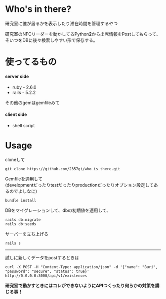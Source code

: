 # Who's in there?
研究室に誰が居るかを表示したり滞在時間を管理するやつ

研究室のNFCリーダーを動かしてるPython**2**から出席情報をPostしてもらって、
そいつをDBに後々検索しやすい形で保存する。

# 使ってるもの
#### server side
- ruby - 2.6.0
- rails - 5.2.2

その他のgemはgemfileみて

#### client side
- shell script


# Usage

cloneして

```shell
git clone https://github.com/2357gi/who_is_there.git
```

Gemfileを適用して<br>
(developmentだったりtestだったりproductionだったりオプション設定してあるのでよしなに)

```shell
bundle install
```



DBをマイグレーションして、dbの初期値を適用して、

```
rails db:migrate
rails db:seeds
```

サーバーを立ち上げる

```
rails s
```

---
試しに新しくデータをpostするときは

```shell
curl -X POST -H "Content-Type: application/json" -d '{"name": "Buri", "password": "secure", "status": true}' http://0.0.0.0:3000/api/v1/existences
```

**研究室で動かすときにはコレができないようにAPIつくったり何らかの対策を講じる事！**


#
